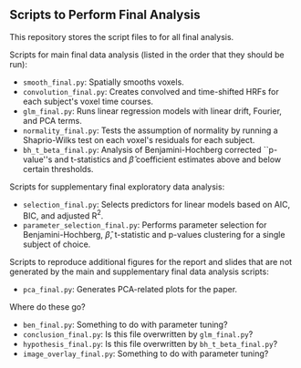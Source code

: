 ## Scripts to Perform Final Analysis

This repository stores the script files to for all final analysis. 

Scripts for main final data analysis (listed in the order that they should be run): 

- `smooth_final.py`: Spatially smooths voxels. 
- `convolution_final.py`: Creates convolved and time-shifted HRFs for each subject's voxel time courses. 
- `glm_final.py`: Runs linear regression models with linear drift, Fourier, and PCA terms. 
- `normality_final.py`: Tests the assumption of normality by running a Shaprio-Wilks test on each voxel's residuals for each subject. 
- `bh_t_beta_final.py`: Analysis of Benjamini-Hochberg corrected ``p-value''s and t-statistics and $\hat{\beta}$ coefficient estimates above and below certain thresholds. 


Scripts for supplementary final exploratory data analysis: 

- `selection_final.py`: Selects predictors for linear models based on AIC, BIC, and adjusted R$^2$. 
- `parameter_selection_final.py`: Performs parameter selection for Benjamini-Hochberg, $\hat{\beta}$, t-statistic and p-values clustering for a single subject of choice. 

Scripts to reproduce additional figures for the report and slides that are not generated by the main and supplementary final data analysis scripts: 

- `pca_final.py`: Generates PCA-related plots for the paper. 

Where do these go? 

- `ben_final.py`: Something to do with parameter tuning? 
- `conclusion_final.py`: Is this file overwritten by `glm_final.py`?
- `hypothesis_final.py`: Is this file overwritten by `bh_t_beta_final.py`?
- `image_overlay_final.py`: Something to do with parameter tuning? 




